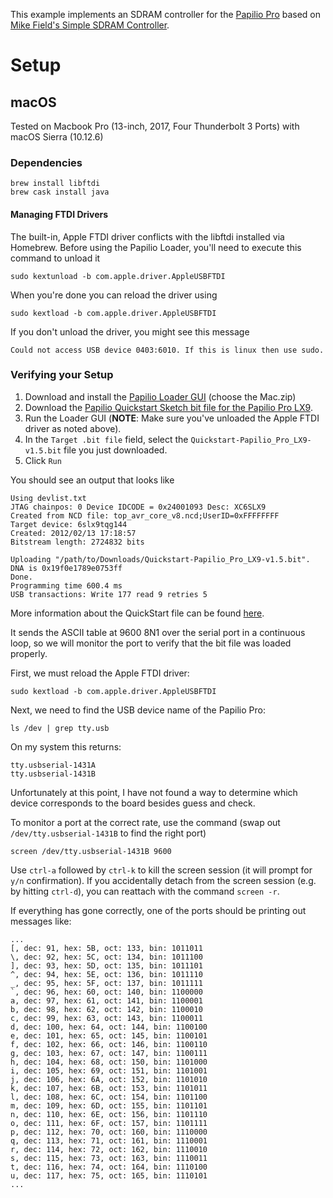 This example implements an SDRAM controller for the [Papilio Pro](http://papilio.cc/index.php?n=Papilio.PapilioPro) based on [Mike Field's Simple SDRAM Controller](http://hamsterworks.co.nz/mediawiki/index.php/Simple_SDRAM_Controller).

# Setup
## macOS
Tested on Macbook Pro (13-inch, 2017, Four Thunderbolt 3 Ports) with macOS Sierra (10.12.6)

### Dependencies  
```
brew install libftdi
brew cask install java
```

#### Managing FTDI Drivers
The built-in, Apple FTDI driver conflicts with the libftdi installed via Homebrew. Before using the Papilio Loader, you'll need to execute this command to unload it
```
sudo kextunload -b com.apple.driver.AppleUSBFTDI
```

When you're done you can reload the driver using
```
sudo kextload -b com.apple.driver.AppleUSBFTDI
```

If you don't unload the driver, you might see this message
```
Could not access USB device 0403:6010. If this is linux then use sudo.
```

### Verifying your Setup
1. Download and install the [Papilio Loader GUI](http://forum.gadgetfactory.net/index.php?/files/file/10-papilio-loader-gui/) (choose the Mac.zip)
2. Download the [Papilio Quickstart Sketch bit file for the Papilio Pro LX9](http://papilio.cc/sketches/Quickstart-Papilio_Pro_LX9-v1.5.bit).
3. Run the Loader GUI (**NOTE**: Make sure you've unloaded the Apple FTDI driver as noted above).
4. In the `Target .bit file` field, select the `Quickstart-Papilio_Pro_LX9-v1.5.bit` file you just downloaded.
5. Click `Run`

You should see an output that looks like
```
Using devlist.txt
JTAG chainpos: 0 Device IDCODE = 0x24001093	Desc: XC6SLX9
Created from NCD file: top_avr_core_v8.ncd;UserID=0xFFFFFFFF
Target device: 6slx9tqg144
Created: 2012/02/13 17:18:57
Bitstream length: 2724832 bits

Uploading "/path/to/Downloads/Quickstart-Papilio_Pro_LX9-v1.5.bit". DNA is 0x19f0e1789e0753ff
Done.
Programming time 600.4 ms
USB transactions: Write 177 read 9 retries 5
```

More information about the QuickStart file can be found [here](http://papilio.cc/index.php?n=Papilio.P1QuickstartSketch).

It sends the ASCII table at 9600 8N1 over the serial port in a continuous loop, so we will monitor the port to verify that the bit file was loaded properly.

First, we must reload the Apple FTDI driver:
```
sudo kextload -b com.apple.driver.AppleUSBFTDI
```

Next, we need to find the USB device name of the Papilio Pro:
```
ls /dev | grep tty.usb
```

On my system this returns:
```
tty.usbserial-1431A
tty.usbserial-1431B
```

Unfortunately at this point, I have not found a way to determine which device corresponds to the board besides guess and check.

To monitor a port at the correct rate, use the command (swap out `/dev/tty.usbserial-1431B` to find the right port)
```
screen /dev/tty.usbserial-1431B 9600
```
Use `ctrl-a` followed by `ctrl-k` to kill the screen session (it will prompt for `y/n` confirmation). If you accidentally detach from the screen session (e.g. by hitting `ctrl-d`), you can reattach with the command `screen -r`.

If everything has gone correctly, one of the ports should be printing out messages like:
```
...
[, dec: 91, hex: 5B, oct: 133, bin: 1011011
\, dec: 92, hex: 5C, oct: 134, bin: 1011100
], dec: 93, hex: 5D, oct: 135, bin: 1011101
^, dec: 94, hex: 5E, oct: 136, bin: 1011110
_, dec: 95, hex: 5F, oct: 137, bin: 1011111
`, dec: 96, hex: 60, oct: 140, bin: 1100000
a, dec: 97, hex: 61, oct: 141, bin: 1100001
b, dec: 98, hex: 62, oct: 142, bin: 1100010
c, dec: 99, hex: 63, oct: 143, bin: 1100011
d, dec: 100, hex: 64, oct: 144, bin: 1100100
e, dec: 101, hex: 65, oct: 145, bin: 1100101
f, dec: 102, hex: 66, oct: 146, bin: 1100110
g, dec: 103, hex: 67, oct: 147, bin: 1100111
h, dec: 104, hex: 68, oct: 150, bin: 1101000
i, dec: 105, hex: 69, oct: 151, bin: 1101001
j, dec: 106, hex: 6A, oct: 152, bin: 1101010
k, dec: 107, hex: 6B, oct: 153, bin: 1101011
l, dec: 108, hex: 6C, oct: 154, bin: 1101100
m, dec: 109, hex: 6D, oct: 155, bin: 1101101
n, dec: 110, hex: 6E, oct: 156, bin: 1101110
o, dec: 111, hex: 6F, oct: 157, bin: 1101111
p, dec: 112, hex: 70, oct: 160, bin: 1110000
q, dec: 113, hex: 71, oct: 161, bin: 1110001
r, dec: 114, hex: 72, oct: 162, bin: 1110010
s, dec: 115, hex: 73, oct: 163, bin: 1110011
t, dec: 116, hex: 74, oct: 164, bin: 1110100
u, dec: 117, hex: 75, oct: 165, bin: 1110101
...
```
